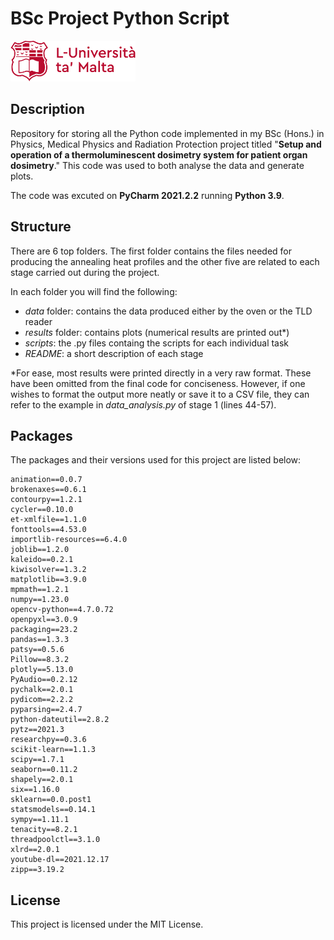 # BSc Project Python Script 
<img src="umlogo_full_red.png" width="200">

## Description

Repository for storing all the Python code implemented in my BSc (Hons.) in Physics, Medical Physics and Radiation Protection project titled "**Setup and operation of a thermoluminescent dosimetry system for patient organ dosimetry**."
This code was used to both analyse the data and generate plots.

The code was excuted on **PyCharm 2021.2.2** running **Python 3.9**.

## Structure

There are 6 top folders. The first folder contains the files needed for producing the annealing heat profiles and the other five are related to each stage carried out during the project.

In each folder you will find the following:
- _data_ folder: contains the data produced either by the oven or the TLD reader
- _results_ folder: contains plots (numerical results are printed out*)
- _scripts_: the .py files containg the scripts for each individual task
- _README_: a short description of each stage

*For ease, most results were printed directly in a very raw format. These have been omitted from the final code for conciseness. However, if one wishes to format the output more neatly or save it to a CSV file, they can refer to the example in _data_analysis.py_ of stage 1 (lines 44-57).

## Packages
The packages and their versions used for this project are listed below:
```
animation==0.0.7
brokenaxes==0.6.1
contourpy==1.2.1
cycler==0.10.0
et-xmlfile==1.1.0
fonttools==4.53.0
importlib-resources==6.4.0
joblib==1.2.0
kaleido==0.2.1
kiwisolver==1.3.2
matplotlib==3.9.0
mpmath==1.2.1
numpy==1.23.0
opencv-python==4.7.0.72
openpyxl==3.0.9
packaging==23.2
pandas==1.3.3
patsy==0.5.6
Pillow==8.3.2
plotly==5.13.0
PyAudio==0.2.12
pychalk==2.0.1
pydicom==2.2.2
pyparsing==2.4.7
python-dateutil==2.8.2
pytz==2021.3
researchpy==0.3.6
scikit-learn==1.1.3
scipy==1.7.1
seaborn==0.11.2
shapely==2.0.1
six==1.16.0
sklearn==0.0.post1
statsmodels==0.14.1
sympy==1.11.1
tenacity==8.2.1
threadpoolctl==3.1.0
xlrd==2.0.1
youtube-dl==2021.12.17
zipp==3.19.2
```

## License

This project is licensed under the MIT License.
